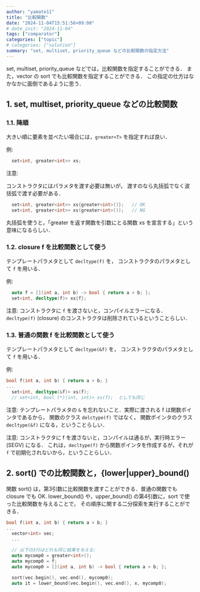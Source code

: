 ```yaml
---
author: "yamate11"
title: "比較関数"
date: "2024-11-04T15:51:56+09:00"
# date_init: "2024-11-04"
tags: ["comparator"]
categories: ["topic"]
# categories: ["solution"]
summary: "set, multiset, priority_queue などの比較関数の指定方法"
---
```


set, multiset, priority_queue などでは，比較関数を指定することができる．
また，vector の sort でも比較関数を指定することができる．
この指定の仕方はなかなかに面倒であるように思う．

## 1. set, multiset, priority_queue などの比較関数

### 1.1. 降順

大きい順に要素を並べたい場合には，`greater<T>` を指定すれば良い．

例:

```cpp
  set<int, greater<int>> xs;
```

注意:

コンストラクタにはパラメタを渡す必要は無いが，
渡すのなら丸括弧でなく波括弧で渡す必要がある．

```cpp
  set<int, greater<int>> xs{greater<int>()};   // OK
  set<int, greater<int>> xs(greater<int>());   // NG
```

丸括弧を使うと，「greater<int> を返す関数を引数にとる関数 xs を宣言する」という
意味になるらしい．


### 1.2. closure f を比較関数として使う

テンプレートパラメタとして `decltype(f)` を，
コンストラクタのパラメタとして `f` を用いる．

例:

```cpp
  auto f = [](int a, int b) -> bool { return a > b; };
  set<int, decltype(f)> xs{f};
```

注意: コンストラクタに `f` を渡さないと，コンパイルエラーになる．
`decltype(f)` (closure) のコンストラクタは削除されているということらしい．


### 1.3. 普通の関数 f を比較関数として使う

テンプレートパラメタとして `decltype(&f)` を，
コンストラクタのパラメタとして `f` を用いる．


例:

```cpp
bool f(int a, int b) { return a > b; }
...
  set<int, decltype(&f)> xs(f);  
  // set<int, bool (*)(int, int)> xs(f);  としても同じ
```



注意: テンプレートパラメタの `&` を忘れないこと．実際に渡される f は関数ポインタであるから，
関数のクラス `delctype(f)` ではなく，
関数ポインタのクラス `decltype(&f)` になる，ということらしい．

注意: コンストラクタに f を渡さないと，コンパイルは通るが，実行時エラー (SEGV) になる．
これは，`decltype(f)` から関数ポインタを作成するが，それが `f` で初期化されないから，ということらしい．


## 2. sort() での比較関数と，{lower|upper}_bound()

関数 sort() は，第3引数に比較関数を渡すことができる．普通の関数でも closure でも OK.
lower_bound() や，upper_bound() の第4引数に，sort で使った比較関数を与えることで，
その順序に関する二分探索を実行することができる．

```cpp
bool f(int a, int b) { return a > b; }
...
  vector<int> vec;
  ...

  // 以下の3行はどれも同じ結果を与える:
  auto mycomp0 = greater<int>();
  auto mycomp0 = f;
  auto mycomp0 = [](int a, int b) -> bool { return a > b; };

  sort(vec.begin(), vec.end(), mycomp0);
  auto it = lower_bound(vec.begin(), vec.end(), x, mycomp0);
```

